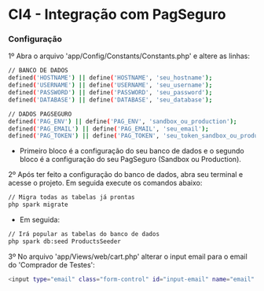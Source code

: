 # CI4 - Integração com PagSeguro

### **Configuração**

1º Abra o arquivo 'app/Config/Constants/Constants.php' e altere as linhas:
```bash
// BANCO DE DADOS
defined('HOSTNAME') || define('HOSTNAME', 'seu_hostname');
defined('USERNAME') || define('USERNAME', 'seu_username');
defined('PASSWORD') || define('PASSWORD', 'seu_password');
defined('DATABASE') || define('DATABASE', 'seu_database');
```
```bash
// DADOS PAGSEGURO
defined('PAG_ENV') || define('PAG_ENV', 'sandbox_ou_production');
defined('PAG_EMAIL') || define('PAG_EMAIL', 'seu_email');
defined('PAG_TOKEN') || define('PAG_TOKEN', 'seu_token_sandbox_ou_production');
```
- Primeiro bloco é a configuração do seu banco de dados e o segundo bloco é a configuração do seu PagSeguro (Sandbox ou Production).

2º Após ter feito a configuração do banco de dados, abra seu terminal e acesse o projeto. Em seguida execute os comandos abaixo:
 ```bash
 // Migra todas as tabelas já prontas
 php spark migrate
 ```
 - Em seguida:
  ```bash
  // Irá popular as tabelas do banco de dados
  php spark db:seed ProductsSeeder
  ```
  
  3º No arquivo 'app/Views/web/cart.php' alterar o input email para o email do 'Comprador de Testes':
  ```bash
  <input type="email" class="form-control" id="input-email" name="email" value="email-comprador-de-teste@sandbox.pagseguro.com.br">
  ```
  
